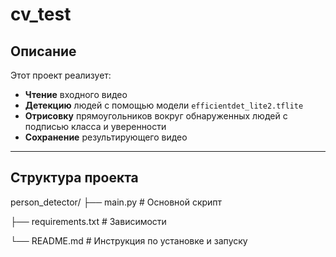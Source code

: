 # cv_test

## Описание

Этот проект реализует:
- **Чтение** входного видео
- **Детекцию** людей с помощью модели `efficientdet_lite2.tflite`
- **Отрисовку** прямоугольников вокруг обнаруженных людей с подписью класса и уверенности
- **Сохранение** результирующего видео

---

## Структура проекта

person_detector/
├── main.py # Основной скрипт

├── requirements.txt # Зависимости

└── README.md # Инструкция по установке и запуску
